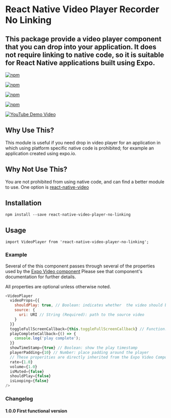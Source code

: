 # React Native Video Player Recorder No Linking

## This package provide a video player component that you can drop into your application. It does not require linking to native code, so it is suitable for React Native applications built using Expo.

[![npm](https://img.shields.io/npm/v/react-native-video-player-no-linking.svg)](https://www.npmjs.com/package/react-native-video-player-no-linking)

[![npm](https://img.shields.io/npm/dm/react-native-video-player-no-linking.svg)](https://www.npmjs.com/package/react-native-video-player-no-linking)

[![npm](https://img.shields.io/npm/dt/react-native-video-player-no-linking.svg)](https://www.npmjs.com/package/react-native-video-player-no-linking)

[![npm](https://img.shields.io/npm/l/react-native-video-player-no-linking.svg)](https://github.com/react-native-component/react-native-video-player-no-linking/blob/master/LICENSE)


[![YouTube Demo Video](https://img.youtube.com/vi/oHJmvOntDT8/0.jpg)](https://www.youtube.com/watch?v=oHJmvOntDT8)


## Why Use This?

This module is useful if you need drop in video player for an application in which using platform specific native code is prohibited; for example an application created using expo.io.

## Why Not Use This?

You are not prohibited from using native code, and can find a better module to use. One option is [react-native-video](https://github.com/react-native-community/react-native-video#readme)

## Installation

`npm install --save react-native-video-player-no-linking`

## Usage

`import VideoPlayer from 'react-native-video-player-no-linking';`

### Example

Several of the this component passes through several of the properties used by the [Expo Video component](https://docs.expo.io/versions/latest/sdk/video) Please see that component's documentation for further details.

All properties are optional unless otherwise noted.

```javascript
<VideoPlayer
  videoProps={{
    shouldPlay: true, // Boolean: indicates whether  the video should begin playing immediately
    source: {
      uri: URI // String (Required): path to the source video
    }
  }}
  toggleFullScreenCallback={this.toggleFullScreenCallback} // Function: callback function called when the user selects fulscreen video.  Use this callback to hide components that should not be displayed in fullscreen mode
  playCompleteCallback={() => {
    console.log('play complete');
  }}
  showTimeStamp={true} // Boolean: show the play timestamp
  playerPadding={10} // Number: place padding around the player
  // These properities are directly inherited from the Expo Video Component
  rate={1.0}
  volume={1.0}
  isMuted={false}
  shouldPlay={false}
  isLooping={false}
/>
```

### Changelog

#### 1.0.0 First functional version

